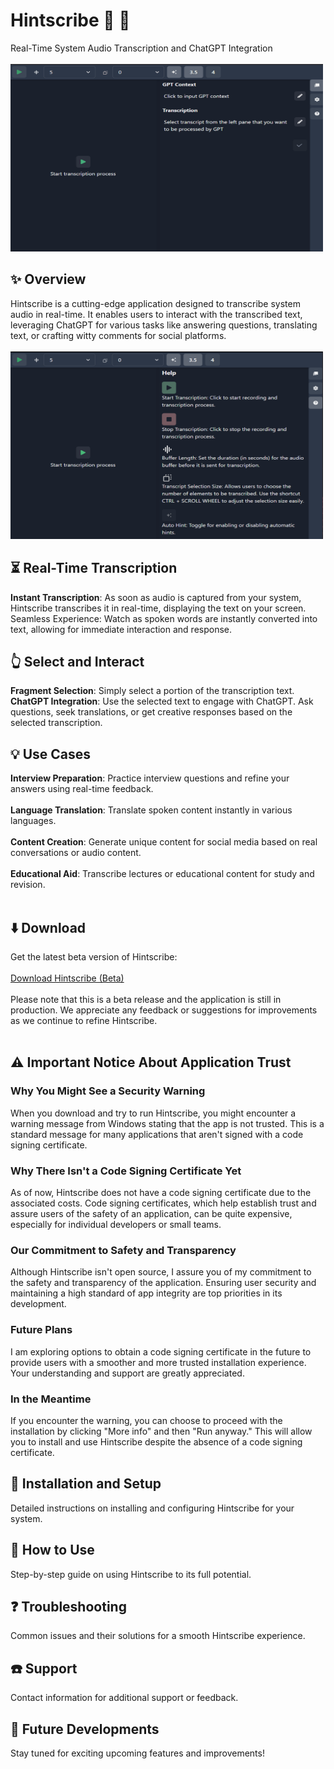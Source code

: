 # Hintscribe :microphone: :speech_balloon:
Real-Time System Audio Transcription and ChatGPT Integration<br><br> 
  <img src="images/hintscribe-interview1.gif" width="500" height="300">
<br>
## :sparkles: Overview
Hintscribe is a cutting-edge application designed to transcribe system audio in real-time. It enables users to interact with the transcribed text, leveraging ChatGPT for various tasks like answering questions, translating text, or crafting witty comments for social platforms.<br><br>
  <img src="images/home.png" width="500" height="300">
<br>
## :hourglass_flowing_sand: Real-Time Transcription
**Instant Transcription**: As soon as audio is captured from your system, Hintscribe transcribes it in real-time, displaying the text on your screen.
Seamless Experience: Watch as spoken words are instantly converted into text, allowing for immediate interaction and response.<br>
## :point_up_2: Select and Interact
**Fragment Selection**: Simply select a portion of the transcription text.<br>
**ChatGPT Integration**: Use the selected text to engage with ChatGPT. Ask questions, seek translations, or get creative responses based on the selected transcription.<br>
## :bulb: Use Cases
**Interview Preparation**: Practice interview questions and refine your answers using real-time feedback.<br><br>
**Language Translation**: Translate spoken content instantly in various languages.<br><br>
**Content Creation**: Generate unique content for social media based on real conversations or audio content.<br><br>
**Educational Aid**: Transcribe lectures or educational content for study and revision.<br><br>
## :arrow_down: Download
Get the latest beta version of Hintscribe:<br><br>
[Download Hintscribe (Beta)](http://github.com/SlowPx/hintscribe/releases)
<br><br>
Please note that this is a beta release and the application is still in production. We appreciate any feedback or suggestions for improvements as we continue to refine Hintscribe.<br><br>
## :warning: Important Notice About Application Trust
### Why You Might See a Security Warning
When you download and try to run Hintscribe, you might encounter a warning message from Windows stating that the app is not trusted. This is a standard message for many applications that aren't signed with a code signing certificate.

### Why There Isn't a Code Signing Certificate Yet
As of now, Hintscribe does not have a code signing certificate due to the associated costs. Code signing certificates, which help establish trust and assure users of the safety of an application, can be quite expensive, especially for individual developers or small teams.

### Our Commitment to Safety and Transparency
Although Hintscribe isn't open source, I assure you of my commitment to the safety and transparency of the application. Ensuring user security and maintaining a high standard of app integrity are top priorities in its development.

### Future Plans
I am exploring options to obtain a code signing certificate in the future to provide users with a smoother and more trusted installation experience. Your understanding and support are greatly appreciated.

### In the Meantime
If you encounter the warning, you can choose to proceed with the installation by clicking "More info" and then "Run anyway." This will allow you to install and use Hintscribe despite the absence of a code signing certificate.

## :wrench: Installation and Setup
Detailed instructions on installing and configuring Hintscribe for your system.

## :book: How to Use
Step-by-step guide on using Hintscribe to its full potential.

## :question: Troubleshooting
Common issues and their solutions for a smooth Hintscribe experience.

## :phone: Support
Contact information for additional support or feedback.

## :star2: Future Developments
Stay tuned for exciting upcoming features and improvements!
